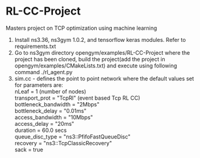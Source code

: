 # RL-CC-Project
Masters project on TCP optimization using machine learning

1. Install ns3.36, ns3gym 1.0.2, and tensorflow keras modules. Refer to requirements.txt
2. Go to ns3gym directory opengym/examples/RL-CC-Project where the project has been cloned, build the project(add the project in opengym/examples/CMakeLists.txt) and execute using following command  ./rl_agent.py
3. sim.cc - defines the point to point network where the default values set for parameters are:  
           nLeaf = 1 (number of nodes)  
           transport_prot = "TcpRl"  (event based Tcp RL CC)  
           bottleneck_bandwidth = "2Mbps"  
           bottleneck_delay = "0.01ms"  
           access_bandwidth = "10Mbps"  
           access_delay = "20ms"  
           duration = 60.0 secs  
           queue_disc_type = "ns3::PfifoFastQueueDisc"  
           recovery = "ns3::TcpClassicRecovery"  
           sack = true
